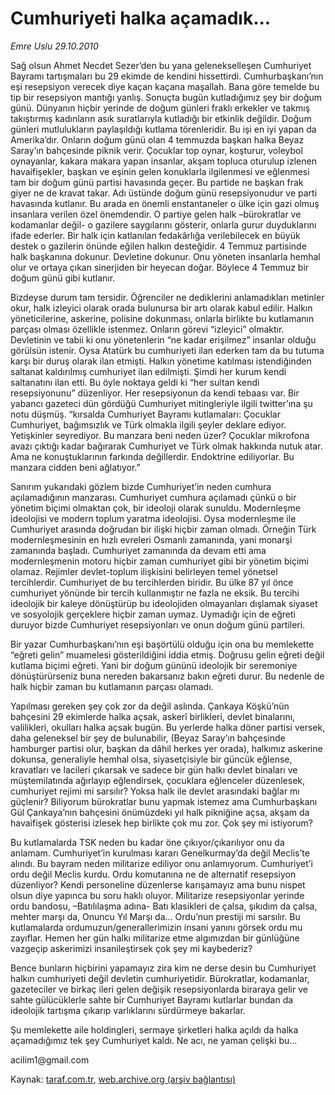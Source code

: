 # Cumhuriyeti halka açamadık...

*Emre Uslu 29.10.2010*

<div class="yazi"><p>Sağ olsun Ahmet Necdet Sezer’den bu yana gelenekselleşen Cumhuriyet Bayramı tartışmaları bu 29 ekimde de kendini hissettirdi. Cumhurbaşkanı’nın eşi resepsiyon verecek diye kaçan kaçana maşallah. Bana göre temelde bu tip bir resepsiyon mantığı yanlış. Sonuçta bugün kutladığımız şey bir doğum günü. Dünyanın hiçbir yerinde de doğum günleri fraklı erkekler ve takmış takıştırmış kadınların asık suratlarıyla kutladığı bir etkinlik değildir. Doğum günleri mutlulukların paylaşıldığı kutlama törenleridir. Bu işi en iyi yapan da Amerika’dır. Onların doğum günü olan 4 temmuzda başkan halka Beyaz Saray’ın bahçesinde piknik verir. Çocuklar top oynar, koşturur, voleybol oynayanlar, kakara makara yapan insanlar, akşam topluca oturulup izlenen havaifişekler, başkan ve eşinin gelen konuklarla ilgilenmesi ve eğlenmesi tam bir doğum günü partisi havasında geçer. Bu partide ne başkan frak giyer ne de kravat takar. Adı üstünde doğum günü resepsiyonudur ve parti havasında kutlanır. Bu arada en önemli enstantaneler o ülke için gazi olmuş insanlara verilen özel önemdendir. O partiye gelen halk –bürokratlar ve kodamanlar değil- o gazilere saygılarını gösterir, onlarla gurur duyduklarını ifade ederler. Bir halk için katlanılan fedakârlığa verilebilecek en büyük destek o gazilerin önünde eğilen halkın desteğidir. 4 Temmuz partisinde halk başkanına dokunur. Devletine dokunur. Onu yöneten insanlarla hemhal olur ve ortaya çıkan sinerjiden bir heyecan doğar. Böylece 4 Temmuz bir doğum günü gibi kutlanır. </p>
<p>Bizdeyse durum tam tersidir. Öğrenciler ne dediklerini anlamadıkları metinler okur, halk izleyici olarak orada bulunursa bir artı olarak kabul edilir. Halkın yöneticilerine, askerine, polisine dokunması, onlarla birlikte bu kutlamanın parçası olması özellikle istenmez. Onların görevi “izleyici” olmaktır. Devletinin ve tabii ki onu yönetenlerin “ne kadar erişilmez” insanlar olduğu görülsün istenir. Oysa Atatürk bu cumhuriyeti ilan ederken tam da bu tutuma karşı bir duruş olarak ilan etmişti. Halkın yönetime katılması istendiğinden saltanat kaldırılmış cumhuriyet ilan edilmişti. Şimdi her kurum kendi saltanatını ilan etti. Bu öyle noktaya geldi ki “her sultan kendi resepsiyonunu” düzenliyor. Her resepsiyonun da kendi tebaası var. Bir yabancı gazeteci dün gördüğü Cumhuriyet mitingleriyle ilgili twitter’ına şu notu düşmüş. “kırsalda Cumhuriyet Bayramı kutlamaları: Çocuklar Cumhuriyet, bağımsızlık ve Türk olmakla ilgili şeyler deklare ediyor. Yetişkinler seyrediyor. Bu manzara beni neden üzer? Çocuklar mikrofona avazı çıktığı kadar bağırarak Cumhuriyet ve Türk olmak hakkında nutuk atar. Ama ne konuştuklarının farkında değillerdir. Endoktrine ediliyorlar. Bu manzara cidden beni ağlatıyor.”</p>
<p>Sanırım yukarıdaki gözlem bizde Cumhuriyet’in neden cumhura açılamadığının manzarası. Cumhuriyet cumhura açılamadı çünkü o bir yönetim biçimi olmaktan çok, bir ideoloji olarak sunuldu. Modernleşme ideolojisi ve modern toplum yaratma ideolojisi. Oysa modernleşme ile Cumhuriyet arasında doğrudan bir ilişki hiçbir zaman olmadı. Örneğin Türk modernleşmesinin en hızlı evreleri Osmanlı zamanında, yani monarşi zamanında başladı. Cumhuriyet zamanında da devam etti ama modernleşmenin motoru hiçbir zaman cumhuriyet gibi bir yönetim biçimi olamaz. Rejimler devlet-toplum ilişkisini belirleyen temel yönetsel tercihlerdir. Cumhuriyet de bu tercihlerden biridir. Bu ülke 87 yıl önce cumhuriyet yönünde bir tercih kullanmıştır ne fazla ne eksik. Bu tercihi ideolojik bir kaleye dönüştürüp bu ideolojiden olmayanları dışlamak siyaset ve sosyolojik gerçeklere hiçbir zaman uymaz. Uymadığı için de eğreti duruyor bizde Cumhuriyet resepsiyonları ve onun doğum günü partileri.</p>
<p>Bir yazar Cumhurbaşkanı’nın eşi başörtülü olduğu için ona bu memlekette “eğreti gelin” muamelesi gösterildiğini iddia etmiş. Doğrusu gelin eğreti değil kutlama biçimi eğreti. Yani bir doğum gününü ideolojik bir seremoniye dönüştürürseniz buna nereden bakarsanız bakın eğreti durur. Bu nedenle de halk hiçbir zaman bu kutlamanın parçası olamadı.</p>
<p>Yapılması gereken şey çok zor da değil aslında. Çankaya Köşkü’nün bahçesini 29 ekimlerde halka açsak, askerî birlikleri, devlet binalarını, valilikleri, okulları halka açsak bugün. Bu yerlerde halka döner partisi versek, daha geleneksel bir şey de bulunabilir, (Beyaz Saray’ın bahçesinde hamburger partisi olur, başkan da dâhil herkes yer orada), halkımız askerine dokunsa, generaliyle hemhal olsa, siyasetçisiyle bir güncük eğlense, kravatları ve lacileri çıkarsak ve sadece bir gün halkı devlet binaları ve müştemilatında ağırlayıp eğlendirsek, çocuklara eğlenceler düzenlesek, cumhuriyet rejimi mi sarsılır? Yoksa halk ile devlet arasındaki bağlar mı güçlenir? Biliyorum bürokratlar bunu yapmak istemez ama Cumhurbaşkanı Gül Çankaya’nın bahçesini önümüzdeki yıl halk pikniğine açsa, akşam da havaifişek gösterisi izlesek hep birlikte çok mu zor. Çok şey mi istiyorum? </p>
<p>Bu kutlamalarda TSK neden bu kadar öne çıkıyor/çıkarılıyor onu da anlamam. Cumhuriyet’in kurulması kararı Genelkurmay’da değil Meclis’te alındı. Bu bayram neden militarize ediliyor onu anlamıyorum. Cumhuriyet’i ordu değil Meclis kurdu. Ordu komutanına ne de alternatif resepsiyon düzenliyor? Kendi personeline düzenlerse karışamayız ama bunu nispet olsun diye yapınca bu soru haklı oluyor. Militarize resepsiyonlar yerinde ordu bandosu, –Batılılaşma adına- Batı klasikleri de çalsa, şıkıdım da çalsa, mehter marşı da, Onuncu Yıl Marşı da... Ordu’nun prestiji mi sarsılır. Bu kutlamalarda ordumuzun/generallerimizin insani yanını görsek ordu mu zayıflar. Hemen her gün halkı militarize etme algımızdan bir günlüğüne vazgeçip askerimizi insanileştirsek çok şey mi kaybederiz?</p>
<p>Bence bunların hiçbirini yapamayız zira kim ne derse desin bu Cumhuriyet halkın cumhuriyeti değil devletin cumhuriyetidir. Bürokratlar, kodamanlar, gazeteciler ve birkaç ileri gelen değişik resepsiyonlarda biraraya gelir ve sahte gülücüklerle sahte bir Cumhuriyet Bayramı kutlarlar bundan da ideolojik tartışma çıkarıp varlıklarını sürdürmeye bakarlar. </p>
<p>Şu memlekette aile holdingleri, sermaye şirketleri halka açıldı da halka açamadığımız tek şey Cumhuriyet kaldı. Ne acı, ne yaman çelişki bu...</p>
<p>acilim1@gmail.com </p></div>

Kaynak: [taraf.com.tr](http://www.taraf.com.tr:80/emre-uslu/makale-cumhuriyeti-halka-acamadik.htm), [web.archive.org (arşiv bağlantısı)](http://web.archive.org/web/20101031170337/http://www.taraf.com.tr:80/emre-uslu/makale-cumhuriyeti-halka-acamadik.htm)
